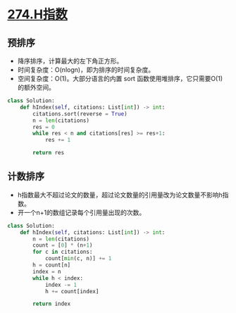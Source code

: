 # [274.H指数](https://leetcode-cn.com/problems/h-index/)
## 预排序
+ 降序排序，计算最大的左下角正方形。
+ 时间复杂度：O(nlogn)，即为排序的时间复杂度。
+ 空间复杂度：O(1)。大部分语言的内置 sort 函数使用堆排序，它只需要O(1) 的额外空间。

``` python
class Solution:
    def hIndex(self, citations: List[int]) -> int:
        citations.sort(reverse = True)
        n = len(citations)
        res = 0
        while res < n and citations[res] >= res+1:
            res += 1 

        return res
```

## 计数排序

+ h指数最大不超过论文的数量，超过论文数量的引用量改为论文数量不影响h指数。
+ 开一个n+1的数组记录每个引用量出现的次数。

``` python
class Solution:
    def hIndex(self, citations: List[int]) -> int:
        n = len(citations)
        count = [0] * (n+1)
        for c in citations:
            count[min(c, n)] += 1
        h = count[n]
        index = n
        while h < index:
            index -= 1
            h += count[index]

        return index
```